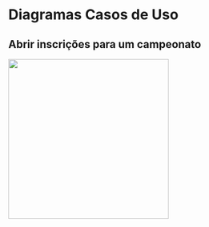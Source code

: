 # Diagramas Casos de Uso

## Abrir inscrições para um campeonato
<div class="toolgrid">
	<div>
        <img height="320px" src="../imagens/abrir_inscricoes.png"> 
    </div>
</div>